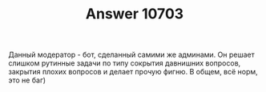﻿---
title: "Answer 10703"
se.owner.user_id: 279703
se.owner.display_name: "alex9127"
se.owner.link: "https://ru.meta.stackoverflow.com/users/279703/alex9127"
se.answer_id: 10703
se.question_id: 10514
se.post_type: answer
se.is_accepted: False
---
<p>Данный модератор - бот, сделанный самими же админами. Он решает слишком рутинные задачи по типу сокрытия давнишних вопросов, закрытия плохих вопросов и делает прочую фигню.
В общем, всё норм, это не баг)</p>
